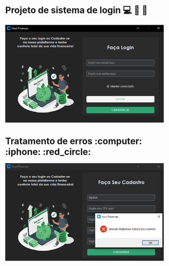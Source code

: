 # Projeto de sistema de login :computer: :iphone: :bank: 
<img src="tela.png">
<br>
<h1>Tratamento de erros  :computer: :iphone: :red_circle: </h1>
<img src="telaDeErro.png">
